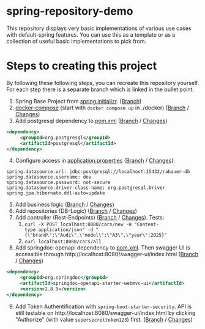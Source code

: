 # spring-repository-demo

This repository displays very basic implementations of various use cases with default-spring features.
You can use this as a template or as a collection of useful basic implementations to pick from.

# Steps to creating this project

By following these following steps, you can recreate this repository yourself. 
For each step there is a separate branch which is linked in the bullet point.

1. Spring Base Project from [spring initializr](https://start.spring.io/#!type=maven-project&language=java&platformVersion=3.5.0&packaging=jar&jvmVersion=21&groupId=software.xdev&artifactId=spring_repository_demo&name=spring_repository_demo&description=Demo%20project%20for%20Spring%20Boot&packageName=software.xdev.spring_repository_demo&dependencies=web,data-jpa). ([Branch](/JohannesRabauer/spring-repository-demo/tree/Step-1-Spring-Base-Project))
2. [docker-compose](./docker/docker-compose.yml) (start with `docker compose up` in ./docker) ([Branch](/JohannesRabauer/spring-repository-demo/tree/Step-2-Add-Docker) / [Changes](/JohannesRabauer/spring-repository-demo/compare/Step-1-Spring-Base-Project...Step-2-Add-Docker))
3. Add postgresql dependency to [pom.xml](./pom.xml) ([Branch](/JohannesRabauer/spring-repository-demo/tree/Step-3-Add-PostgreSQL-Dependency) / [Changes](/JohannesRabauer/spring-repository-demo/compare/Step-2-Add-Docker...Step-3-Add-PostgreSQL-Dependency))
```xml
<dependency>
     <groupId>org.postgresql</groupId>
     <artifactId>postgresql</artifactId>
</dependency>
```
4. Configure access in [application.properties](./src/main/resources/application.properties) ([Branch](/JohannesRabauer/spring-repository-demo/tree/Step-4-Configure-PostgreSQL-Access) / [Changes](/JohannesRabauer/spring-repository-demo/compare/Step-3-Add-PostgreSQL-Dependency...Step-4-Configure-PostgreSQL-Access)):
```properties
spring.datasource.url: jdbc:postgresql://localhost:15432/rabauer-db
spring.datasource.username: dev
spring.datasource.password: not-secure
spring.datasource.driver-class-name: org.postgresql.Driver
spring.jpa.hibernate.ddl-auto=update
```
5. Add business logic ([Branch](/JohannesRabauer/spring-repository-demo/tree/Step-5-And-Step-6-Add-Business-Logic-And-Repositories) / [Changes](/JohannesRabauer/spring-repository-demo/compare/Step-4-Configure-PostgreSQL-Access...Step-5-And-Step-6-Add-Business-Logic-And-Repositories))
6. Add repositories (DB-Logic) ([Branch](/JohannesRabauer/spring-repository-demo/tree/Step-5-And-Step-6-Add-Business-Logic-And-Repositories) / [Changes](/JohannesRabauer/spring-repository-demo/compare/Step-4-Configure-PostgreSQL-Access...Step-5-And-Step-6-Add-Business-Logic-And-Repositories))
7. Add controller (Rest-Endpoints) ([Branch](/JohannesRabauer/spring-repository-demo/tree/Step-7-Add-Rest-Controller) / [Changes](/JohannesRabauer/spring-repository-demo/compare/Step-5-And-Step-6-Add-Business-Logic-And-Repositories...Step-7-Add-Rest-Controller)). Tests:
   1. `curl -X POST localhost:8080/cars/new -H "Content-type:application/json" -d "{\"brand\":\"Audi\",\"model\":\"A3\",\"year\":2025}"`
   2. `curl localhost:8080/cars/all`
8. Add springdoc-openapi dependency to [pom.xml](./pom.xml). Then swagger UI is accessible through http://localhost:8080/swagger-ui/index.html ([Branch](/JohannesRabauer/spring-repository-demo/tree/Step-8-Add-OpenAPI-Swagger) / [Changes](/JohannesRabauer/spring-repository-demo/compare/Step-7-Add-Rest-Controller...Step-8-Add-OpenAPI-Swagger))
```xml
<dependency>
     <groupId>org.springdoc</groupId>
     <artifactId>springdoc-openapi-starter-webmvc-ui</artifactId>
     <version>2.8.9</version>
</dependency>
```
9. Add Token Authentification with `spring-boot-starter-security`. API is still testable on http://localhost:8080/swagger-ui/index.html by clicking "Authorize" (with value `supersecrettoken123`) first. ([Branch](/JohannesRabauer/spring-repository-demo/tree/Step-9-Add-Authentification) / [Changes](/JohannesRabauer/spring-repository-demo/compare/Step-8-Add-OpenAPI-Swagger...Step-9-Add-Authentification))